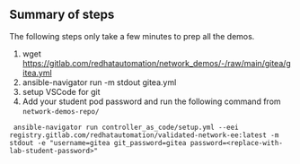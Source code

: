 ## Summary of steps
The following steps only take a few minutes to prep all the demos.
1. wget https://gitlab.com/redhatautomation/network_demos/-/raw/main/gitea/gitea.yml
2. ansible-navigator run -m stdout gitea.yml
3. setup VSCode for git
4. Add your student pod password and run the following command from `network-demos-repo/`
~~~
 ansible-navigator run controller_as_code/setup.yml --eei registry.gitlab.com/redhatautomation/validated-network-ee:latest -m stdout -e "username=gitea git_password=gitea password=<replace-with-lab-student-password>"
~~~